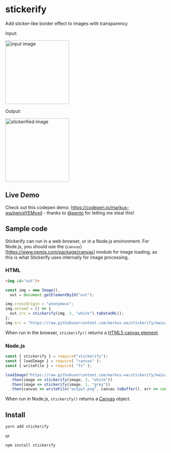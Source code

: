 # stickerify
Add sticker-like border effect to images with transparency

Input:

<img alt="input image" src="https://user-images.githubusercontent.com/5138316/140805201-fdad742e-4c7b-4c5e-8f80-9e6bba4b10a9.png" width="200px" />

Output:

<img alt="stickerified image" src="https://user-images.githubusercontent.com/5138316/140805105-222f0edf-4647-485b-8b98-66a4820d3390.png" width="200px" />

## Live Demo

Check out this codepen demo: https://codepen.io/markus-wa/pen/eYEMvxd - thanks to [@pento](https://github.com/pento) for letting me steal this!

## Sample code

Stickerify can run in a web browser, or in a Node.js environment. For Node.js, you should use the (`canvas`)[https://www.npmjs.com/package/canvas] module for image loading, as this is what Stickerify uses internally for image processing.

### HTML

```html
<img id="out"/>
```

```js
const img = new Image(),
  out = document.getElementById("out");

img.crossOrigin = "anonymous";
img.onload = () => {
  out.src = stickerify(img, 3, "white").toDataURL();
};
img.src = "https://raw.githubusercontent.com/markus-wa/stickerify/main/example/input.png";
```

When run in the browser, `stickerify()` returns a [HTML5 canvas element](https://www.w3schools.com/html/html5_canvas.asp).

### Node.js

```js
const { stickerify } = require("stickerify");
const { loadImage } = require( "canvas" );
const { writeFile } = require( "fs" );

loadImage("https://raw.githubusercontent.com/markus-wa/stickerify/main/example/input.png")
  .then(image => stickerify(image, 3, "white"))
  .then(image => stickerify(image, 1, "grey"))
  .then(canvas => writeFile("output.png", canvas.toBuffer(), err => console.log(err || "done")));
```

When run in Node.js, `stickerify()` returns a [Canvas](https://www.npmjs.com/package/canvas) object.

## Install

    yarn add stickerify

or

    npm install stickerify
